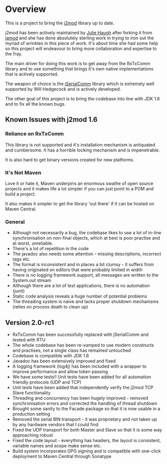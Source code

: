 # Overview
This is a project to bring the [j2mod](https://sourceforge.net/projects/j2mod/) library up to date.

j2mod has been actively maintained by [Julie Haugh](https://sourceforge.net/u/jfhaugh/) after forking it from [jamod](http://jamod.sourceforge.net/) and she has done 
absolutely sterling work in trying to iron out the myriad of wrinkles in this piece of work. It's about time she had some help so this 
project will endeavour to bring more collaboration and expertise to the fray.

The main driver for doing this work is to get away from the RxTxComm library and to use something that brings it's own native implementations that is actively supported.

The weapon of choice is the [jSerialComm](http://fazecast.github.io/jSerialComm/) library which is extremely well supported by Will Hedgecock and is actively developed.

The other goal of this project is to bring the codebase into line with JDK 1.6 and to fix all the known bugs.
## Known Issues with j2mod 1.6

### Reliance on RxTxComm
This library is not supported and it's installation mechanism is antiquated and cumbersome. It has a
horrible locking mechanism and is impenetrable.

It is also hard to get binary versions created for new platforms.

### It's Not Maven
Love it or hate it, Maven underpins an enormous swathe of open source projects and it makes life a lot simpler if you can
just point to a POM and build a project.

It also makes it simpler to get the library 'out there' if it can be hosted on Maven Central.

### General
* Although not necessarily a bug, the codebase likes to use a lot of in-line synchronisation on non-final objects, which at best is poor practise and at worst, unreliable.
* There's a lot of repetition in the code
* The javadoc also needs some attention - missing descriptions, incorrect tags etc.
* The format is inconsistent and in places a bit clumsy - it suffers from having originated on editors that were probably limited in width
* There is no logging framework support, all messages are written to the System.out stream
* Although there are a lot of test applications, there is no automation (junit)
* Static code analysis reveals a huge number of potential problems
* The threading system is naive and lacks proper shutdown mechanisms (relies on process death to clean up)

## Version 2.0-rc1
* RxTxComm has been successfully replaced with jSerialComm and tested with RTU
* The whole codebase has been re-vamped to use modern constructs and practises, not a single class has remained untouched
* Codebase is compatible with JDK 1.6
* Javadoc has been extensively improved and fixed
* A logging framework (log4j) has been included with a wrapper to improve performance and allow token passing
* We have some tests!! Unit tests have been added for all automation friendly protocols (UDP and TCP)
* Unit tests have been added that independently verify the j2mod TCP Slave functionality
* Threading and concurrency has been hugely improved - removed synchronisation errors and corrected the handling of thread shutdown
* Brought some sanity to the Facade package so that it is now usable in a production setting
* Removed the serial BIN transport - it was proprietary and not taken up by any hardware vendors that I could find
* Fixed the UDP transport for both Master and Slave so that it is some way approaching robust
* Fixed the code layout - everything has headers, the layout is consistent, variable names and scope make sense etc.
* Build system incorporates GPG signing and is compatible with one-click deployment to Maven Central through Sonatype